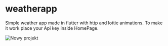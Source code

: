 # weatherapp

Simple weather app made in flutter with http and lottie animations.
To make it work place your Api key inside HomePage.

![Nowy projekt](https://github.com/poteznyszymon/Flutter_weather_app/assets/77408864/5ebded76-26c8-4df4-952b-4698ef4b5de9)

